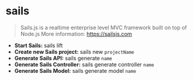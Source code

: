 # sails
> Sails.js is a realtime enterprise level MVC framework built on top of Node.js
> More information: <https://sailsjs.com>
- **Start Sails:**
sails lift
- **Create new Sails project:**
sails new `projectName`
- **Generate Sails API:**
sails generate `name`
- **Generate Sails Controller:**
sails generate controller `name`
- **Generate Sails Model:**
sails generate model `name`
